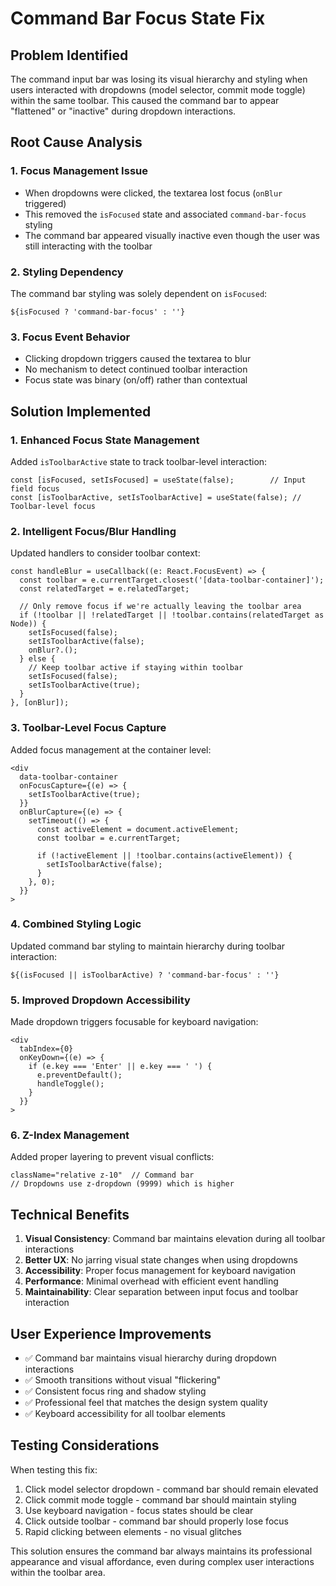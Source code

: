 # Command Bar Focus State Fix

## Problem Identified
The command input bar was losing its visual hierarchy and styling when users interacted with dropdowns (model selector, commit mode toggle) within the same toolbar. This caused the command bar to appear "flattened" or "inactive" during dropdown interactions.

## Root Cause Analysis

### 1. Focus Management Issue
- When dropdowns were clicked, the textarea lost focus (`onBlur` triggered)
- This removed the `isFocused` state and associated `command-bar-focus` styling
- The command bar appeared visually inactive even though the user was still interacting with the toolbar

### 2. Styling Dependency
The command bar styling was solely dependent on `isFocused`:
```tsx
${isFocused ? 'command-bar-focus' : ''}
```

### 3. Focus Event Behavior
- Clicking dropdown triggers caused the textarea to blur
- No mechanism to detect continued toolbar interaction
- Focus state was binary (on/off) rather than contextual

## Solution Implemented

### 1. Enhanced Focus State Management
Added `isToolbarActive` state to track toolbar-level interaction:

```tsx
const [isFocused, setIsFocused] = useState(false);        // Input field focus
const [isToolbarActive, setIsToolbarActive] = useState(false); // Toolbar-level focus
```

### 2. Intelligent Focus/Blur Handling
Updated handlers to consider toolbar context:

```tsx
const handleBlur = useCallback((e: React.FocusEvent) => {
  const toolbar = e.currentTarget.closest('[data-toolbar-container]');
  const relatedTarget = e.relatedTarget;
  
  // Only remove focus if we're actually leaving the toolbar area
  if (!toolbar || !relatedTarget || !toolbar.contains(relatedTarget as Node)) {
    setIsFocused(false);
    setIsToolbarActive(false);
    onBlur?.();
  } else {
    // Keep toolbar active if staying within toolbar
    setIsFocused(false);
    setIsToolbarActive(true);
  }
}, [onBlur]);
```

### 3. Toolbar-Level Focus Capture
Added focus management at the container level:

```tsx
<div 
  data-toolbar-container
  onFocusCapture={(e) => {
    setIsToolbarActive(true);
  }}
  onBlurCapture={(e) => {
    setTimeout(() => {
      const activeElement = document.activeElement;
      const toolbar = e.currentTarget;
      
      if (!activeElement || !toolbar.contains(activeElement)) {
        setIsToolbarActive(false);
      }
    }, 0);
  }}
>
```

### 4. Combined Styling Logic
Updated command bar styling to maintain hierarchy during toolbar interaction:

```tsx
${(isFocused || isToolbarActive) ? 'command-bar-focus' : ''}
```

### 5. Improved Dropdown Accessibility
Made dropdown triggers focusable for keyboard navigation:

```tsx
<div 
  tabIndex={0}
  onKeyDown={(e) => {
    if (e.key === 'Enter' || e.key === ' ') {
      e.preventDefault();
      handleToggle();
    }
  }}
>
```

### 6. Z-Index Management
Added proper layering to prevent visual conflicts:

```tsx
className="relative z-10"  // Command bar
// Dropdowns use z-dropdown (9999) which is higher
```

## Technical Benefits

1. **Visual Consistency**: Command bar maintains elevation during all toolbar interactions
2. **Better UX**: No jarring visual state changes when using dropdowns
3. **Accessibility**: Proper focus management for keyboard navigation
4. **Performance**: Minimal overhead with efficient event handling
5. **Maintainability**: Clear separation between input focus and toolbar interaction

## User Experience Improvements

- ✅ Command bar maintains visual hierarchy during dropdown interactions
- ✅ Smooth transitions without visual "flickering"
- ✅ Consistent focus ring and shadow styling
- ✅ Professional feel that matches the design system quality
- ✅ Keyboard accessibility for all toolbar elements

## Testing Considerations

When testing this fix:
1. Click model selector dropdown - command bar should remain elevated
2. Click commit mode toggle - command bar should maintain styling
3. Use keyboard navigation - focus states should be clear
4. Click outside toolbar - command bar should properly lose focus
5. Rapid clicking between elements - no visual glitches

This solution ensures the command bar always maintains its professional appearance and visual affordance, even during complex user interactions within the toolbar area.